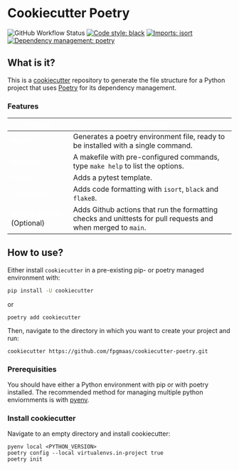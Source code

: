 # Cookiecutter Poetry

![GitHub Workflow Status](https://img.shields.io/github/workflow/status/fpgmaas/cookiecutter-poetry/on-merge-to-main.yml)
[![Code style: black](https://img.shields.io/badge/code%20style-black-000000.svg)](https://github.com/psf/black)
[![Imports: isort](https://img.shields.io/badge/%20imports-isort-%231674b1?style=flat)](https://pycqa.github.io/isort/)
[![Dependency management: poetry](https://img.shields.io/badge/%20tool-poetry-%231674b1?style=flat)](https://pycqa.github.io/isort/)

## What is it?

This is a [cookiecutter](https://github.com/cookiecutter/cookiecutter) repository to generate the file structure for a Python project that uses [Poetry](https://python-poetry.org/) for its dependency management.

### Features

| <span style="color:white">Feature</span>  | <span style="color:white">Description</span>  |
|------|----|
| <span style="color:white">**Poetry**</span>  | Generates a poetry environment file, ready to be installed with a single command. |
| <span style="color:white">**Makefile**</span>  |  A makefile with pre-configured commands, type `make help` to list the options. |
|  <span style="color:white">**Pytest**</span> | Adds a pytest template.|
|  <span style="color:white">**Formatting**</span> | Adds code formatting with `isort`, `black` and `flake8`.|
|  <span style="color:white">**Github actions**</span> (Optional) | Adds Github actions that run the formatting checks and unittests for pull requests and when merged to `main`. |

## How to use?

Either install `cookiecutter` in a pre-existing pip- or poetry managed environment with:

```bash
pip install -U cookiecutter
```
or
```
poetry add cookiecutter
```

Then, navigate to the directory in which you want to create your project and run:

```
cookiecutter https://github.com/fpgmaas/cookiecutter-poetry.git
```

### Prerequisities

You should have either a Python environment with pip or with poetry installed. The recommended method for managing multiple python enviornments is with [pyenv](https://github.com/pyenv/pyenv#installation).

### Install cookiecutter

Navigate to an empty directory and install cookiecutter:
```
pyenv local <PYTHON_VERSION>
poetry config --local virtualenvs.in-project true
poetry init
```